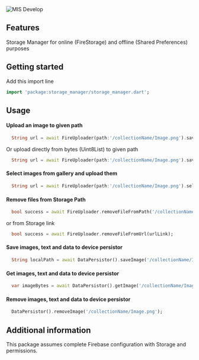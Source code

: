 ﻿
<img  src="https://firebasestorage.googleapis.com/v0/b/misdevelop.appspot.com/o/storage_manager%2FPackages%202.png?alt=media&token=99e4fe86-295a-49cb-9c17-2664d720118d"  alt="MIS Develop">  
  
## Features  
  
Storage Manager for online (FireStorage) and offline (Shared Preferences) purposes  
  
## Getting started  
  
Add this import line  
  
```dart  
import 'package:storage_manager/storage_manager.dart';  
```  
  
  
## Usage  
  
#### Upload an image to given path  
  
```dart  
  String url = await FireUploader(path:'/collectionName/Image.png').saveImage(file);  
```  
  
Or upload directly from bytes (Uint8List) to given path  
  
```dart  
  String url = await FireUploader(path:'/collectionName/Image.png').saveFileFromBytes(bytes);  
```  
  
#### Select images from gallery and upload them  
  
```dart  
  String url = await FireUploader(path:'/collectionName/Image.png').selectAndUpload();  
```  
  
#### Remove files from Storage Path  
  
```dart  
  bool success = await FireUploader.removeFileFromPath('/collectionName/Image.png');  
```  
  
or from Storage link  
  
```dart  
  bool success = await FireUploader.removeFileFromUrl(urlLink);  
```  
  
  
#### Save images, text and data to device persistor  
  
```dart  
  String localPath = await DataPersistor().saveImage('/collectionName/Image.png',bytes);  
```  
  
#### Get images, text and data to device persistor  
  
```dart  
  var imageBytes = await DataPersistor().getImage('/collectionName/Image.png');  
```  
  
#### Remove images, text and data to device persistor  
  
```dart  
  DataPersistor().removeImage('/collectionName/Image.png');  
```  
  
## Additional information  
  
This package assumes complete Firebase configuration with Storage and permissions.